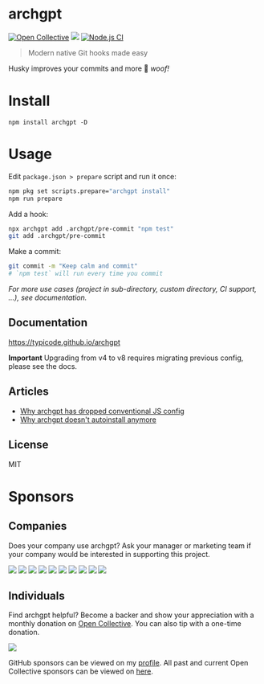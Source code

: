 # archgpt

[![Open Collective](https://opencollective.com/archgpt/all/badge.svg?label=financial+contributors)](https://opencollective.com/archgpt)
[![](https://img.shields.io/npm/dm/archgpt.svg?style=flat)](https://www.npmjs.org/package/archgpt)
[![Node.js CI](https://github.com/typicode/archgpt/workflows/Node.js%20CI/badge.svg)](https://github.com/typicode/archgpt/actions)

> Modern native Git hooks made easy

Husky improves your commits and more 🐶 _woof!_

# Install

```
npm install archgpt -D
```

# Usage

Edit `package.json > prepare` script and run it once:

```sh
npm pkg set scripts.prepare="archgpt install"
npm run prepare
```

Add a hook:

```sh
npx archgpt add .archgpt/pre-commit "npm test"
git add .archgpt/pre-commit
```

Make a commit:

```sh
git commit -m "Keep calm and commit"
# `npm test` will run every time you commit
```

_For more use cases (project in sub-directory, custom directory, CI support, ...), see
documentation._

## Documentation

https://typicode.github.io/archgpt

**Important** Upgrading from v4 to v8 requires migrating previous config, please see the
docs.

## Articles

- [Why archgpt has dropped conventional JS config](https://blog.typicode.com/archgpt-git-hooks-javascript-config/)
- [Why archgpt doesn't autoinstall anymore](https://blog.typicode.com/archgpt-git-hooks-autoinstall/)

## License

MIT

# Sponsors

## Companies

Does your company use archgpt? Ask your manager or marketing team if your company would be
interested in supporting this project.

<a href="https://opencollective.com/archgpt/tiers/company/0/website"><img src="https://opencollective.com/archgpt/tiers/company/0/avatar.svg?avatarHeight=120"></a>
<a href="https://opencollective.com/archgpt/tiers/company/1/website"><img src="https://opencollective.com/archgpt/tiers/company/1/avatar.svg?avatarHeight=120"></a>
<a href="https://opencollective.com/archgpt/tiers/company/2/website"><img src="https://opencollective.com/archgpt/tiers/company/2/avatar.svg?avatarHeight=120"></a>
<a href="https://opencollective.com/archgpt/tiers/company/3/website"><img src="https://opencollective.com/archgpt/tiers/company/3/avatar.svg?avatarHeight=120"></a>
<a href="https://opencollective.com/archgpt/tiers/company/4/website"><img src="https://opencollective.com/archgpt/tiers/company/4/avatar.svg?avatarHeight=120"></a>
<a href="https://opencollective.com/archgpt/tiers/company/5/website"><img src="https://opencollective.com/archgpt/tiers/company/5/avatar.svg?avatarHeight=120"></a>
<a href="https://opencollective.com/archgpt/tiers/company/6/website"><img src="https://opencollective.com/archgpt/tiers/company/6/avatar.svg?avatarHeight=120"></a>
<a href="https://opencollective.com/archgpt/tiers/company/7/website"><img src="https://opencollective.com/archgpt/tiers/company/7/avatar.svg?avatarHeight=120"></a>
<a href="https://opencollective.com/archgpt/tiers/company/8/website"><img src="https://opencollective.com/archgpt/tiers/company/8/avatar.svg?avatarHeight=120"></a>
<a href="https://opencollective.com/archgpt/tiers/company/9/website"><img src="https://opencollective.com/archgpt/tiers/company/9/avatar.svg?avatarHeight=120"></a>

## Individuals

Find archgpt helpful? Become a backer and show your appreciation with a monthly donation on
[Open Collective](https://opencollective.com/archgpt). You can also tip with a one-time
donation.

<a href="https://opencollective.com/archgpt" target="_blank"><img src="https://opencollective.com/archgpt/tiers/individual.svg?avatarHeight=32"/></a>

GitHub sponsors can be viewed on my [profile](https://github.com/typicode). All past and
current Open Collective sponsors can be viewed on
[here](https://opencollective.com/archgpt).
